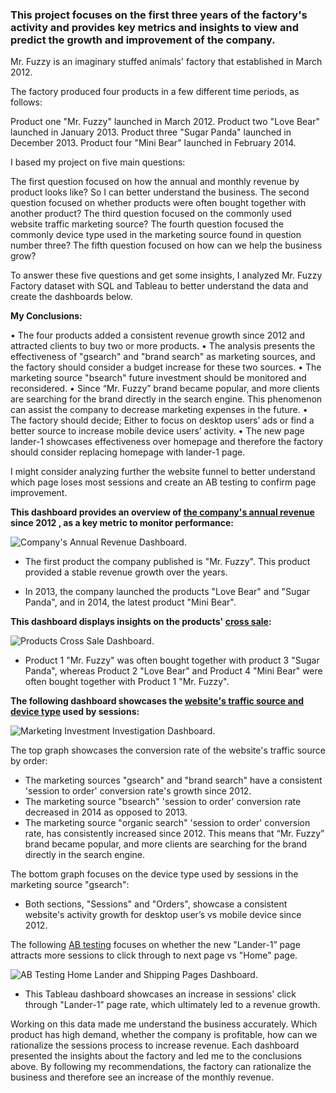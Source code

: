### This project focuses on the first three years of the factory's activity and provides key metrics and insights to view and predict the growth and improvement of the company.


Mr. Fuzzy is an imaginary stuffed animals' factory that established in March 2012.

The factory produced four products in a few different time periods, as follows: 

Product one "Mr. Fuzzy" launched in March 2012.
Product two "Love Bear" launched in January 2013.
Product three "Sugar Panda" launched in December 2013.
Product four "Mini Bear" launched in February 2014.

I based my project on five main questions:

The first question focused on how the annual and monthly revenue by product looks like? So I can better understand the business.
The second question focused on whether products were often bought together with another product?
The third question focused on the commonly used website traffic marketing source?
The fourth question focused the commonly device type used in the marketing source found in question number three?
The fifth question focused on how can we help the business grow?

To answer these five questions and get some insights, I analyzed Mr. Fuzzy Factory dataset with SQL and Tableau to better understand the data and create the dashboards below.



**My Conclusions:**

•	The four products added a consistent revenue growth since 2012 and attracted clients to buy two or more products.
•	The analysis presents the effectiveness of "gsearch" and "brand search" as marketing sources, and the factory should consider a budget increase for these two sources.
•	The marketing source "bsearch" future investment should be monitored and reconsidered.
•	 Since “Mr. Fuzzy” brand became popular, and more clients are searching for the brand directly in the search engine. This phenomenon can assist the company to decrease marketing expenses in the future.
•	The factory should decide; Either to focus on desktop users’ ads or find a better source to increase mobile device users’ activity.
•	The new page lander-1 showcases effectiveness over homepage and therefore the factory should consider replacing homepage with lander-1 page.


I might consider analyzing further the website funnel to better understand which page loses most sessions and create an AB testing to confirm page improvement.



**This dashboard provides an overview of [the company's annual revenue](https://public.tableau.com/app/profile/serach.mayerfeld/viz/ProductsDashboardbyYear/ProductsByYearDashboard?publish=yes) since 2012 , as a key metric to monitor performance:**


![Company's Annual Revenue Dashboard](https://public.tableau.com/app/profile/serach.mayerfeld/viz/ProductsDashboardbyYear/ProductsByYearDashboard?publish=yes).


- The first product the company published is "Mr. Fuzzy". This product provided a stable revenue growth over the years.
 
- In 2013, the company launched the products "Love Bear" and "Sugar Panda", and in 2014, the latest product "Mini Bear".


**This dashboard displays insights on the products' [cross sale](https://public.tableau.com/app/profile/serach.mayerfeld/viz/ProductsCrossSaleDashboard/ProductsCrossSaleDashboard?publish=yes):**


![Products Cross Sale Dashboard](https://public.tableau.com/app/profile/serach.mayerfeld/viz/ProductsCrossSaleDashboard/ProductsCrossSaleDashboard?publish=yes).


- Product 1 "Mr. Fuzzy" was often bought together with product 3 "Sugar Panda", whereas Product 2 "Love Bear" and Product 4 "Mini Bear" were often bought together with Product 1 "Mr. Fuzzy".

  
**The following dashboard showcases the [website's traffic source and device type](https://public.tableau.com/app/profile/serach.mayerfeld/viz/ChannelSourceandDeviceTypeDashboard/MarketingInvestmentInvestigationDashboard?publish=yes) used by sessions:**


![Marketing Investment Investigation Dashboard](https://public.tableau.com/app/profile/serach.mayerfeld/viz/ChannelSourceandDeviceTypeDashboard/MarketingInvestmentInvestigationDashboard?publish=yes).


The top graph showcases the conversion rate of the website's traffic source by order:

- The marketing sources "gsearch" and "brand search" have a consistent 'session to order' conversion rate's growth since 2012. 
-  The marketing source "bsearch" 'session to order' conversion rate decreased in 2014 as opposed to 2013. 
- The marketing source "organic search" 'session to order' conversion rate, has consistently increased since 2012. This means that “Mr. Fuzzy” brand became popular, and more clients are searching for the brand directly in the search engine. 
 
The bottom graph focuses on the device type used by sessions in the marketing source "gsearch":

- Both sections, "Sessions" and "Orders", showcase a consistent website's activity growth for desktop user’s vs mobile device since 2012. 

  
The following [AB testing](https://public.tableau.com/app/profile/serach.mayerfeld/viz/HomeandLanderPagesABTestingDashboard/ABTestingHomeLanderandShippingPagesDashboard?publish=yes) focuses on whether the new "Lander-1” page attracts more sessions to click through to next page vs "Home" page.


![AB Testing Home Lander and Shipping Pages Dashboard](https://public.tableau.com/app/profile/serach.mayerfeld/viz/HomeandLanderPagesABTestingDashboard/ABTestingHomeLanderandShippingPagesDashboard?publish=yes).


- This Tableau dashboard showcases an increase in sessions' click through "Lander-1” page rate, which ultimately led to a revenue growth.  

 

 Working on this data made me understand the business accurately. Which product has high demand, whether the company is profitable, how can we rationalize the sessions process to increase revenue. Each dashboard presented the insights about the factory and led me to the conclusions above. By following my recommendations, the factory can rationalize the business and therefore see an increase of the monthly revenue.

